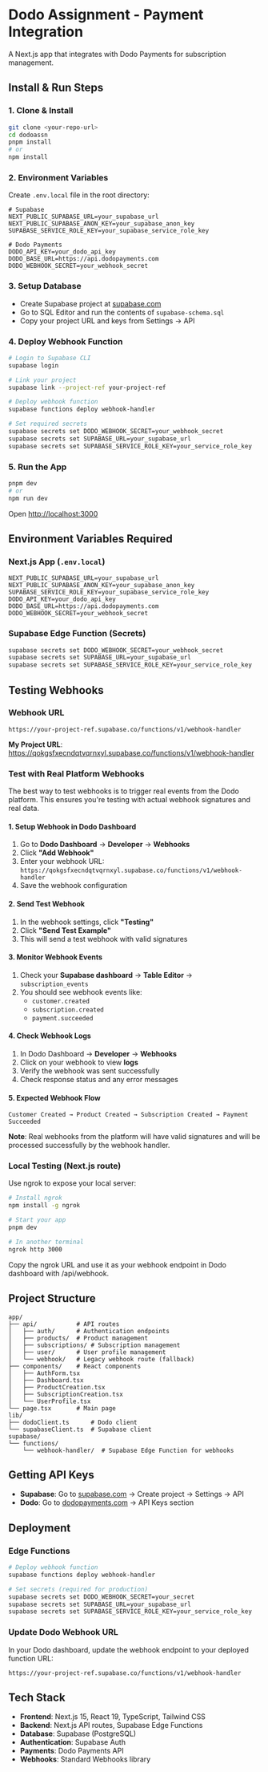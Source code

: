 # Dodo Assignment - Payment Integration

A Next.js app that integrates with Dodo Payments for subscription management.

## Install & Run Steps

### 1. Clone & Install
```bash
git clone <your-repo-url>
cd dodoassn
pnpm install
# or
npm install
```

### 2. Environment Variables
Create `.env.local` file in the root directory:

```env
# Supabase
NEXT_PUBLIC_SUPABASE_URL=your_supabase_url
NEXT_PUBLIC_SUPABASE_ANON_KEY=your_supabase_anon_key
SUPABASE_SERVICE_ROLE_KEY=your_supabase_service_role_key

# Dodo Payments
DODO_API_KEY=your_dodo_api_key
DODO_BASE_URL=https://api.dodopayments.com
DODO_WEBHOOK_SECRET=your_webhook_secret
```

### 3. Setup Database
- Create Supabase project at [supabase.com](https://supabase.com)
- Go to SQL Editor and run the contents of `supabase-schema.sql`
- Copy your project URL and keys from Settings → API

### 4. Deploy Webhook Function
```bash
# Login to Supabase CLI
supabase login

# Link your project
supabase link --project-ref your-project-ref

# Deploy webhook function
supabase functions deploy webhook-handler

# Set required secrets
supabase secrets set DODO_WEBHOOK_SECRET=your_webhook_secret
supabase secrets set SUPABASE_URL=your_supabase_url
supabase secrets set SUPABASE_SERVICE_ROLE_KEY=your_service_role_key
```

### 5. Run the App
```bash
pnpm dev
# or
npm run dev
```

Open [http://localhost:3000](http://localhost:3000)

## Environment Variables Required

### Next.js App (`.env.local`)
```
NEXT_PUBLIC_SUPABASE_URL=your_supabase_url
NEXT_PUBLIC_SUPABASE_ANON_KEY=your_supabase_anon_key
SUPABASE_SERVICE_ROLE_KEY=your_supabase_service_role_key
DODO_API_KEY=your_dodo_api_key
DODO_BASE_URL=https://api.dodopayments.com
DODO_WEBHOOK_SECRET=your_webhook_secret
```

### Supabase Edge Function (Secrets)
```bash
supabase secrets set DODO_WEBHOOK_SECRET=your_webhook_secret
supabase secrets set SUPABASE_URL=your_supabase_url
supabase secrets set SUPABASE_SERVICE_ROLE_KEY=your_service_role_key
```

## Testing Webhooks

### Webhook URL
```
https://your-project-ref.supabase.co/functions/v1/webhook-handler
```

**My Project URL**: https://qokgsfxecndqtvqrnxyl.supabase.co/functions/v1/webhook-handler

### Test with Real Platform Webhooks

The best way to test webhooks is to trigger real events from the Dodo platform. This ensures you're testing with actual webhook signatures and real data.

#### 1. Setup Webhook in Dodo Dashboard
1. Go to **Dodo Dashboard** → **Developer** → **Webhooks**
2. Click **"Add Webhook"**
3. Enter your webhook URL: `https://qokgsfxecndqtvqrnxyl.supabase.co/functions/v1/webhook-handler`
4. Save the webhook configuration

#### 2. Send Test Webhook
1. In the webhook settings, click **"Testing"**
2. Click **"Send Test Example"**
3. This will send a test webhook with valid signatures

#### 3. Monitor Webhook Events
1. Check your **Supabase dashboard** → **Table Editor** → `subscription_events`
2. You should see webhook events like:
   - `customer.created`
   - `subscription.created` 
   - `payment.succeeded`

#### 4. Check Webhook Logs
1. In Dodo Dashboard → **Developer** → **Webhooks**
2. Click on your webhook to view **logs**
3. Verify the webhook was sent successfully
4. Check response status and any error messages

#### 5. Expected Webhook Flow
```
Customer Created → Product Created → Subscription Created → Payment Succeeded
```

**Note**: Real webhooks from the platform will have valid signatures and will be processed successfully by the webhook handler.

### Local Testing (Next.js route)
Use ngrok to expose your local server:

```bash
# Install ngrok
npm install -g ngrok

# Start your app
pnpm dev

# In another terminal
ngrok http 3000
```

Copy the ngrok URL and use it as your webhook endpoint in Dodo dashboard with /api/webhook.

## Project Structure

```
app/
├── api/           # API routes
│   ├── auth/      # Authentication endpoints
│   ├── products/  # Product management
│   ├── subscriptions/ # Subscription management
│   ├── user/      # User profile management
│   └── webhook/   # Legacy webhook route (fallback)
├── components/    # React components
│   ├── AuthForm.tsx
│   ├── Dashboard.tsx
│   ├── ProductCreation.tsx
│   ├── SubscriptionCreation.tsx
│   └── UserProfile.tsx
└── page.tsx       # Main page
lib/
├── dodoClient.ts      # Dodo client
└── supabaseClient.ts  # Supabase client
supabase/
└── functions/
    └── webhook-handler/  # Supabase Edge Function for webhooks
```

## Getting API Keys

- **Supabase**: Go to [supabase.com](https://supabase.com) → Create project → Settings → API
- **Dodo**: Go to [dodopayments.com](https://dodopayments.com) → API Keys section

## Deployment

### Edge Functions
```bash
# Deploy webhook function
supabase functions deploy webhook-handler

# Set secrets (required for production)
supabase secrets set DODO_WEBHOOK_SECRET=your_secret
supabase secrets set SUPABASE_URL=your_supabase_url
supabase secrets set SUPABASE_SERVICE_ROLE_KEY=your_service_role_key
```

### Update Dodo Webhook URL
In your Dodo dashboard, update the webhook endpoint to your deployed function URL:
```
https://your-project-ref.supabase.co/functions/v1/webhook-handler
```

## Tech Stack

- **Frontend**: Next.js 15, React 19, TypeScript, Tailwind CSS
- **Backend**: Next.js API routes, Supabase Edge Functions
- **Database**: Supabase (PostgreSQL)
- **Authentication**: Supabase Auth
- **Payments**: Dodo Payments API
- **Webhooks**: Standard Webhooks library
